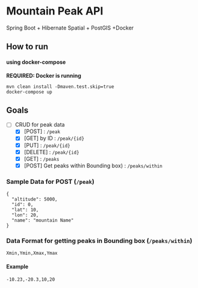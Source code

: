 # Mountain Peak API

Spring Boot + Hibernate Spatial + PostGIS +Docker

## How to run
   
#### using docker-compose

**REQUIRED: Docker is running**

```
mvn clean install -Dmaven.test.skip=true
docker-compose up
```

## Goals
- [ ] CRUD for peak data
    - [x] [POST] : `/peak`
    - [x] [GET] by ID : `/peak/{id}`
    - [x] [PUT] : `/peak/{id}`
    - [x] [DELETE] : `/peak/{id}`
    - [x] [GET] : `/peaks`
    - [x] [POST] Get peaks within Bounding box) : `/peaks/within`

### Sample Data for POST (`/peak`)
```
{
  "altitude": 5000,
  "id": 0,
  "lat": 10,
  "lon": 20,
  "name": "mountain Name"
}
```
### Data Format for getting peaks in Bounding box (`/peaks/within`)
```
Xmin,Ymin,Xmax,Ymax
```
#### Example
```
-10.23,-20.3,10,20
```
